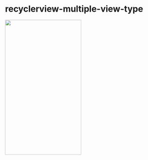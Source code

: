# recyclerview-multiple-view-type

<img src="https://raw.githubusercontent.com/hasancse91/recyclerview-multiple-view-type/master/data/screenshot.png" width="250" height="444" />
